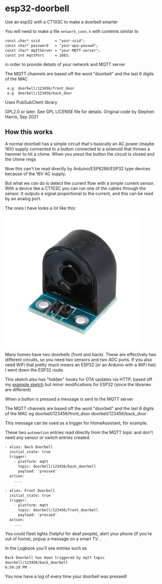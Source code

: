 # esp32-doorbell
Use an esp32 with a CT103C to make a doorbell smarter

You will need to make a file `network_conn.h` with contents similar to

    const char* ssid       = "your-ssid";
    const char* password   = "your-wpa-passwd";
    const char* mqttServer = "your-MQTT-server";
    const int mqttPort     = 1883;

in order to provide details of your network and MQTT server

The MQTT channels are based off the word "doorbell" and the last 6 digits
of the MAC
   
     e.g  doorbell/123456/front_door
     e.g  doorbell/123456/back_door
   
Uses PubSubClient library
   
GPL2.0 or later.  See GPL LICENSE file for details.
Original code by Stephen Harris, Sep 2021

## How this works

A normal doorbell has a simple circuit that's basically an AC power
(maybe 16V) supply connected to a button connected to a solenoid that
throws a hammer to hit a chime.  When you press the button the circuit
is closed and the chime rings

Now this can't be read directly by Arduino/ESP8266/ESP32 type devices
because of the 16V AC supply.

But what we _can_ do is detect the current flow with a simple current
sensor.   With a device like a CT103C you can run one of the cables
through the sensor.  It outputs a signal proportional to the current,
and this can be read by an analog port.

The ones I have looks a lot like this:

![ct103c](ct103c.png)

Many homes have two doorbells (front and back).  These are effectively
two different circuits, so you need two sensors and two ADC ports.  If
you also need WiFi that pretty much means an ESP32 (or an Arduino with
a WiFi hat).  I went down the ESP32 route.

This sketch also has "hidden" hooks for OTA updates via HTTP,
based off my [example sketch](https:github.com/sweharris/esp8266-example)
but minor modifications for ESP32 (since the libraries are different)

When a button is pressed a message is sent to the MQTT server

The MQTT channels are based off the word "doorbell" and the last 6 digits
of the MAC
  eg doorbell/123456/front_door
     doorbell/123456/back_door

This message can be used as a trigger for HomeAssistant, for example.

These two `automation` entries read directly from the MQTT topic and
don't need any sensor or switch entries created.

```
- alias: Back Doorbell
  initial_state: true
  trigger:
    - platform: mqtt
      topic: doorbell/123456/back_doorbell
      payload: 'pressed'
  action:
    ....

- alias: Front Doorbell
  initial_state: true
  trigger:
    - platform: mqtt
      topic: doorbell/123456/front_doorbell
      payload: 'pressed'
  action:
    ....
```

You could flash lights (helpful for deaf people), alert your phone (if
you're out of home), popup a message on a smart TV...

In the Logbook you'll see entries such as

```
Back Doorbell has been triggered by mqtt topic doorbell/123456/back_doorbell
6:59:19 PM - 
```

You now have a log of every time your doorbell was pressed!
